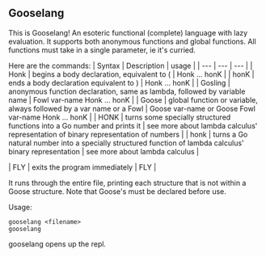 ## Gooselang
This is Gooselang! An esoteric functional (complete) language with lazy evaluation. It supports both anonymous functions and global functions. All functions must take in a single parameter, ie it's curried.

Here are the commands:
| Syntax | Description | usage |
| --- | --- | --- |
| Honk | begins a body declaration, equivalent to ( | Honk ... honK |
| honK | ends a body declaration equivalent to ) | Honk ... honK |
| Gosling | anonymous function declaration, same as lambda, followed by variable name | Fowl var-name Honk ... honK |
| Goose | global function or variable, always followed by a var name or a Fowl | Goose var-name or Goose Fowl var-name Honk ... honK |
| HONK | turns some specially structured functions into a Go number and prints it | see more about lambda calculus' representation of binary representation of numbers |
| honk | turns a Go natural number into a specially structured function of lambda calculus' binary representation | see more about lambda calculus |
<!-- | HonK | represents true, ie HonK = Fowl x Honk Fowl y x honK honK | use as normal | -->
<!-- | hONk | represents false, ie hONk = Fowl x Honk Fowl y y honK honK | use as normal | -->
<!-- | HoNk |  -->
| FLY | exits the program immediately | FLY |

It runs through the entire file, printing each structure that is not within a Goose structure. Note that Goose's must be declared before use.

Usage:
```
gooselang <filename>
gooselang
```

gooselang opens up the repl.